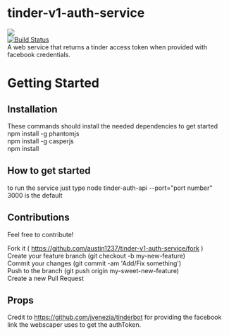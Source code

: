 # tinder-v1-auth-service
![](https://media.giphy.com/media/9yeStKuX0qhmo/giphy.gif)<br>
[![Build Status](https://travis-ci.org/austin1237/tinder-v1-auth-service.svg?branch=master)](https://travis-ci.org/austin1237/tinder-v1-auth-service)<br>
A web service that returns a tinder access token when provided with facebook credentials.

# Getting Started
## Installation
These commands should install the needed dependencies to get started <br>
npm install -g phantomjs<br>
npm install -g casperjs<br>
npm install

## How to get started
to run the service just type
node tinder-auth-api --port="port number" 3000 is the default



## Contributions
Feel free to contribute!

Fork it ( https://github.com/austin1237/tinder-v1-auth-service/fork )<br>
Create your feature branch (git checkout -b my-new-feature)<br>
Commit your changes (git commit -am 'Add/Fix something')<br>
Push to the branch (git push origin my-sweet-new-feature)<br>
Create a new Pull Request

## Props
Credit to https://github.com/jvenezia/tinderbot for providing the facebook link
the webscaper uses to get the authToken.

